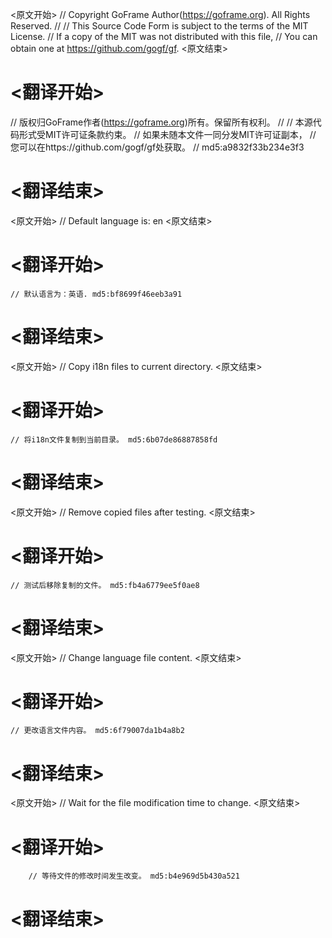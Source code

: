 
<原文开始>
// Copyright GoFrame Author(https://goframe.org). All Rights Reserved.
//
// This Source Code Form is subject to the terms of the MIT License.
// If a copy of the MIT was not distributed with this file,
// You can obtain one at https://github.com/gogf/gf.
<原文结束>

# <翻译开始>
// 版权归GoFrame作者(https://goframe.org)所有。保留所有权利。
//
// 本源代码形式受MIT许可证条款约束。
// 如果未随本文件一同分发MIT许可证副本，
// 您可以在https://github.com/gogf/gf处获取。
// md5:a9832f33b234e3f3
# <翻译结束>


<原文开始>
// Default language is: en
<原文结束>

# <翻译开始>
	// 默认语言为：英语. md5:bf8699f46eeb3a91
# <翻译结束>


<原文开始>
// Copy i18n files to current directory.
<原文结束>

# <翻译开始>
	// 将i18n文件复制到当前目录。 md5:6b07de86887858fd
# <翻译结束>


<原文开始>
// Remove copied files after testing.
<原文结束>

# <翻译开始>
	// 测试后移除复制的文件。 md5:fb4a6779ee5f0ae8
# <翻译结束>


<原文开始>
// Change language file content.
<原文结束>

# <翻译开始>
	// 更改语言文件内容。 md5:6f79007da1b4a8b2
# <翻译结束>


<原文开始>
// Wait for the file modification time to change.
<原文结束>

# <翻译开始>
		// 等待文件的修改时间发生改变。 md5:b4e969d5b430a521
# <翻译结束>

